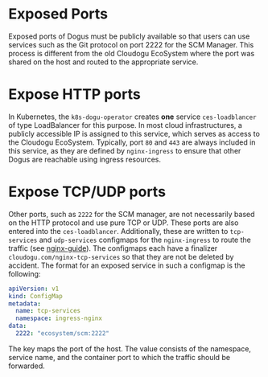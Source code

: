 # Exposed Ports

Exposed ports of Dogus must be publicly available so that users can use services such as the Git protocol on port 2222
for the SCM Manager.
This process is different from the old Cloudogu EcoSystem where the port was shared on the host and routed to the
appropriate service.

# Expose HTTP ports

In Kubernetes, the `k8s-dogu-operator` creates **one** service `ces-loadblancer` of type LoadBalancer for this purpose.
In most cloud infrastructures, a publicly accessible IP is assigned to this service, which serves as access to the
Cloudogu EcoSystem.
Typically, port `80` and `443` are always included in this service, as they are defined by `nginx-ingress` to ensure
that other Dogus are reachable using ingress resources.

# Expose TCP/UDP ports

Other ports, such as `2222` for the SCM manager, are not necessarily based on the HTTP protocol and use
pure TCP or UDP. These ports are also entered into the `ces-loadblancer`. Additionally, these
are written to `tcp-services` and `udp-services` configmaps for the `nginx-ingress` to route the traffic
(see [nginx-guide](https://kubernetes.github.io/ingress-nginx/user-guide/exposing-tcp-udp-services/)).
The configmaps each have a finalizer `cloudogu.com/nginx-tcp-services` so that they are not be deleted by
accident. The format for an exposed service in such a configmap is the following:

```yaml
apiVersion: v1
kind: ConfigMap
metadata:
  name: tcp-services
  namespace: ingress-nginx
data:
  2222: "ecosystem/scm:2222"
```

The key maps the port of the host. The value consists of the namespace, service name, and the container port
to which the traffic should be forwarded.